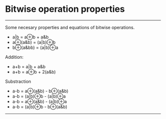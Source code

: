 # Bitwise operation properties #
--- 
Some necesary properties and equations of bitwise operations.
* a|b  = a⊕b + a&b
* a⊕(a&b)  = (a|b)⊕b
* b⊕(a&bb) = (a|b)⊕a

Addition:
* a+b = a|b + a&b
* a+b = a⊕b + 2(a&b)

Substraction
* a-b = a⊕(a&b) - b⊕(a&b)
* a-b = (a|b)⊕b - (a|b)⊕a
* a-b = a⊕(a&b) - (a|b)⊕a
* a-b = (a|b)⊕b - b⊕(a&b)
---
